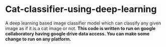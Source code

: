 # Cat-classifier-using-deep-learning
A deep learning based image classifier model which can classify any given image as if it is a cat image or not.
**This code is written to run on google collaboratory having google drive data access. You can make some change to run on any platform.**
